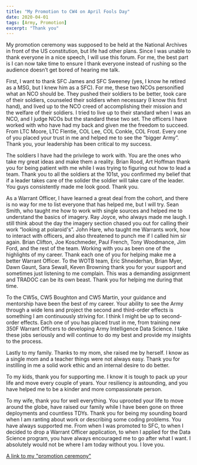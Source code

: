 ```yaml
---
title: "My Promotion to CW4 on April Fools Day"
date: 2020-04-01
tags: [Army, Promotion]
excerpt: "Thank you"
---
```


My promotion ceremony was supposed to be held at the National Archives in front of the US constitution, but life had other plans. Since I was unable to thank everyone in a nice speech, I will use this forum. For me, the best part is I can now take time to ensure I thank everyone instead of rushing so the audience doesn’t get bored of hearing me talk.

First, I want to thank SFC James and SFC Sweeney (yes, I know he retired as a MSG, but I knew him as a SFC). For me, these two NCOs personified what an NCO should be. They pushed their soldiers to be better, took care of their soldiers, counseled their soldiers when necessary (I know this first hand), and lived up to the NCO creed of accomplishing their mission and the welfare of their soldiers. I tried to live up to their standard when I was an NCO, and I judge NCOs but the standard these two set.
The officers I have worked with who have had my back and given me the freedom to succeed. From LTC Moore, LTC Flentie, COL Lee, COL Conkle, COL Frost. Every one of you placed your trust in me and helped me to see the “bigger Army”. Thank you, your leadership has been critical to my success.

The soldiers I have had the privilege to work with. You are the ones who take my great ideas and make them a reality. Brian Rood, Art Hoffman thank you for being patient with me while I was trying to figuring out how to lead a team. Thank you to all the soldiers at the 101st, you confirmed my belief that if a leader takes care of the solider the soldier will take care of the leader. You guys consistently made me look good. Thank you.

As a Warrant Officer, I have learned a great deal from the cohort, and there is no way for me to list everyone that has helped me, but I will try. Sean Smith, who taught me how to work with single sources and helped me to understand the basics of imagery. Ray Joyce, who always made me laugh. I still think about the day the imagery section chased you out for calling their work “looking at polaroid's”. John Hare, who taught me Warrants work, how to interact with officers, and also threatened to punch me if I called him sir again. Brian Clifton, Joe Koschmeder, Paul French, Tony Woodmance, Jim Ford, and the rest of the team. Working with you as been one of the highlights of my career. Thank each one of you for helping make me a better Warrant Officer.
To the WOTB team, Eric Shneiderhan, Brian Myer, Dawn Gaunt, Sara Sewall, Keven Browning thank you for your support and sometimes just listening to me complain. This was a demanding assignment and TRADOC can be its own beast. Thank you for helping me during that time.

To the CW5s, CW5 Boughton and CW5 Martin, your guidance and mentorship have been the best of my career. Your ability to see the Army through a wide lens and project the second and third-order effects is something I am continuously striving for. I think I might be up to second-order effects. Each one of you has placed trust in me, from training new 350F Warrant Officers to developing Army Intelligence Data Science. I take these jobs seriously and will continue to do my best and provide my insights to the process.

Lastly to my family. Thanks to my mom, she raised me by herself. I know as a single mom and a teacher things were not always easy. Thank you for instilling in me a solid work ethic and an internal desire to do better.

To my kids, thank you for supporting me. I know it is tough to pack up your life and move every couple of years. Your resiliency is astounding, and you have helped me to be a kinder and more compassionate person.

To my wife, thank you for well everything. You uprooted your life to move around the globe, have raised our family while I have been gone on three deployments and countless TDYs. Thank you for being my sounding board when I am ranting about work or describing some coding problems. You have always supported me. From when I was promoted to SFC, to when I decided to drop a Warrant Officer application, to when I applied for the Data Science program, you have always encouraged me to go after what I want. I absolutely would not be where I am today without you. I love you.

[A link to my "promotion ceremony"](https://youtu.be/l2q203_iT-w)
